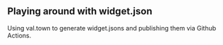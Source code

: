 ## Playing around with widget.json

Using val.town to generate widget.jsons and publishing them via Github Actions.
